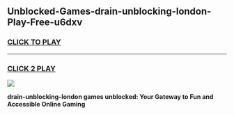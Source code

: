 
## Unblocked-Games-drain-unblocking-london-Play-Free-u6dxv
<h3>
<a href="https://premium76.site?title=drain-unblocking-london&ref=21A">CLICK TO PLAY</a></h3>
<hr>

<h3>
<a href="https://premium76.site?title=drain-unblocking-london&ref=21A">CLICK 2 PLAY</a>
  
</h3>

<a href="https://premium76.site?title=drain-unblocking-london&ref=21A"><img src="https://clearcache.store/games.png"></a>


**drain-unblocking-london games unblocked: Your Gateway to Fun and Accessible Online Gaming**
